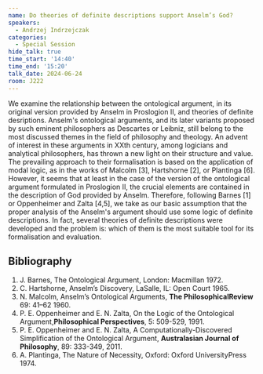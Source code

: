 ```yaml
---
name: Do theories of definite descriptions support Anselm’s God?
speakers:
  - Andrzej Indrzejczak
categories:
  - Special Session
hide_talk: true
time_start: '14:40'
time_end: '15:20'
talk_date: 2024-06-24
room: J222
---
```



We examine the relationship between the ontological argument, in its original version provided by Anselm in Proslogion II, and theories of definite desriptions. 
Anselm's ontological arguments, and its later variants proposed by such eminent philosophers as Descartes or Leibniz, still belong to the most discussed themes in the field of philosophy and theology. An advent of interest in these arguments in XXth century, among logicians and analytical philosophers, has thrown a new light on their structure and value. The prevailing approach to their formalisation is based on the application of modal logic, as in the works of Malcolm [3], Hartshorne [2], or Plantinga [6]. However, it seems that at least in the case of the version of the ontological argument formulated in Proslogion II, the crucial elements are contained in the description of God provided by Anselm. Therefore, following Barnes [1] or Oppenheimer and Zalta [4,5], we take as our basic assumption that the proper analysis of the Anselm's argument should use some logic of definite descriptions. In fact, several theories of definite descriptions were developed and the problem is: which of them is the most suitable tool for its formalisation and evaluation. 

## Bibliography
	
1. J. Barnes, The Ontological Argument, London: Macmillan 1972.
2. C. Hartshorne, Anselm’s Discovery, LaSalle, IL: Open Court 1965.
3. N. Malcolm, Anselm’s Ontological Arguments, **The PhilosophicalReview** 69: 41–62 1960.
4. P. E. Oppenheimer and E. N. Zalta, On the Logic of the Ontological Argument,**Philosophical Perspectives**, 5: 509-529, 1991.
5. P. E. Oppenheimer and E. N. Zalta, A Computationally-Discovered Simplification of the Ontological Argument, **Australasian Journal of Philosophy**, 89: 333-349, 2011.
6. A. Plantinga, The Nature of Necessity, Oxford: Oxford UniversityPress 1974.
